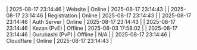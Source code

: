 | 2025-08-17 23:14:46 | Website | Online | 2025-08-17 23:14:43 |
| 2025-08-17 23:14:46 | Registration | Online | 2025-08-17 23:14:43 |
| 2025-08-17 23:14:46 | Auth Server | Online | 2025-08-17 23:14:43 |
| 2025-08-17 23:14:46 | Kezan (PvE) | Offline | 2025-08-03 17:58:02 |
| 2025-08-17 23:14:46 | Gurubashi (PvP) | Offline | N/A |
| 2025-08-17 23:14:46 | Cloudflare | Online | 2025-08-17 23:14:43 |
